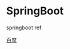 # SpringBoot
springboot ref

<a href="https://www.baidu.com" title="www.baidu.com" target="_blank">百度</a>
